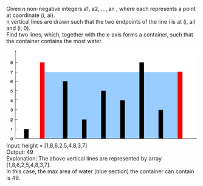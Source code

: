 Given n non-negative integers a1, a2, ..., an , where each represents a point at coordinate (i, ai).</br>
n vertical lines are drawn such that the two endpoints of the line i is at (i, ai) and (i, 0).</br>
Find two lines, which, together with the x-axis forms a container, such that the container contains the most water.</br>

![Example](./question_32.jpg)</br>
Input: height = [1,8,6,2,5,4,8,3,7] </br>
Output: 49 </br>
Explanation: The above vertical lines are represented by array [1,8,6,2,5,4,8,3,7].</br>
In this case, the max area of water (blue section) the container can contain is 49.</br>
